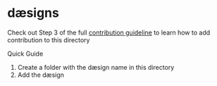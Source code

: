 # dæsigns

Check out Step 3 of the full [contribution guideline](https://aekiti.github.io/hacktoberfest2020/guildlines/aekiti/) to learn how to add contribution to this directory

Quick Guide
1. Create a folder with the dæsign name in this directory
2. Add the dæsign